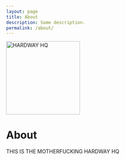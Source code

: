 ```yaml
---
layout: page
title: About
description: Some description.
permalink: /about/
---
```


<img class="img-rounded" src="/assets/img/uploads/HardwayHQlogo.webp" alt="HARDWAY HQ" width="200">

# About

THIS IS THE MOTHERFUCKING HARDWAY HQ